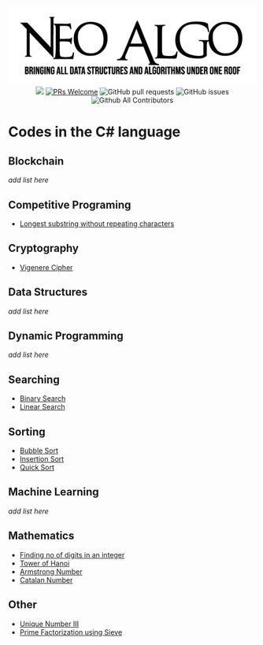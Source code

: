 <p align="center">
    <img src="../img/neo_algo.png"><br>
    <img src="https://img.shields.io/github/license/tesseractcoding/neoalgo?style=flat">
    <a href="http://makeapullrequest.com" target="_blank"><img src="https://img.shields.io/badge/PRs-welcome-brightgreen.svg?style=flat" alt="PRs Welcome"></a>
    <img alt="GitHub pull requests" src="https://img.shields.io/github/issues-pr/tesseractcoding/neoalgo">
    <img alt="GitHub issues" src="https://img.shields.io/github/issues/tesseractcoding/neoalgo">
    <img alt="Github All Contributors" src="https://img.shields.io/github/all-contributors/tesseractcoding/neoalgo">
</p>

# Codes in the C# language

## Blockchain

_add list here_

## Competitive Programing

- [Longest substring without repeating characters](cp/LengthOfLongestSubstring.cs)

## Cryptography

- [Vigenere Cipher](cryptography/vigenere_cipher.cs)

## Data Structures

_add list here_

## Dynamic Programming

_add list here_

## Searching

- [Binary Search](search/BinarySearch.cs)
- [Linear Search](search/LinearSearch.cs)

## Sorting

- [Bubble Sort](sort/BubbleSort.cs)
- [Insertion Sort](sort/InsertionSort.cs)
- [Quick Sort](sort/QuickSort.cs)

## Machine Learning

_add list here_

## Mathematics

- [Finding no of digits in an integer](math/Finding_no_of_digits_in_an_integer.cs)
- [Tower of Hanoi](math/tower_of_hanoi.cs)
- [Armstrong Number](math/Armstrong_Number.cs)
- [Catalan Number](math/Catalan_Number.cs)

## Other

- [Unique Number III](other/Unique_Number_III.cs)
- [Prime Factorization using Sieve](other/prime_factor_sieve.cs)
